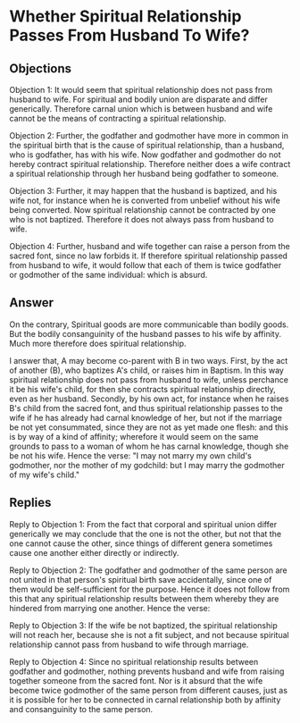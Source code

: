 # Whether Spiritual Relationship Passes From Husband To Wife?

## Objections

Objection 1: It would seem that spiritual relationship does not pass from husband to wife. For spiritual and bodily union are disparate and differ generically. Therefore carnal union which is between husband and wife cannot be the means of contracting a spiritual relationship.

Objection 2: Further, the godfather and godmother have more in common in the spiritual birth that is the cause of spiritual relationship, than a husband, who is godfather, has with his wife. Now godfather and godmother do not hereby contract spiritual relationship. Therefore neither does a wife contract a spiritual relationship through her husband being godfather to someone.

Objection 3: Further, it may happen that the husband is baptized, and his wife not, for instance when he is converted from unbelief without his wife being converted. Now spiritual relationship cannot be contracted by one who is not baptized. Therefore it does not always pass from husband to wife.

Objection 4: Further, husband and wife together can raise a person from the sacred font, since no law forbids it. If therefore spiritual relationship passed from husband to wife, it would follow that each of them is twice godfather or godmother of the same individual: which is absurd.

## Answer

On the contrary, Spiritual goods are more communicable than bodily goods. But the bodily consanguinity of the husband passes to his wife by affinity. Much more therefore does spiritual relationship.

I answer that, A may become co-parent with B in two ways. First, by the act of another (B), who baptizes A's child, or raises him in Baptism. In this way spiritual relationship does not pass from husband to wife, unless perchance it be his wife's child, for then she contracts spiritual relationship directly, even as her husband. Secondly, by his own act, for instance when he raises B's child from the sacred font, and thus spiritual relationship passes to the wife if he has already had carnal knowledge of her, but not if the marriage be not yet consummated, since they are not as yet made one flesh: and this is by way of a kind of affinity; wherefore it would seem on the same grounds to pass to a woman of whom he has carnal knowledge, though she be not his wife. Hence the verse: "I may not marry my own child's godmother, nor the mother of my godchild: but I may marry the godmother of my wife's child."

## Replies

Reply to Objection 1: From the fact that corporal and spiritual union differ generically we may conclude that the one is not the other, but not that the one cannot cause the other, since things of different genera sometimes cause one another either directly or indirectly.

Reply to Objection 2: The godfather and godmother of the same person are not united in that person's spiritual birth save accidentally, since one of them would be self-sufficient for the purpose. Hence it does not follow from this that any spiritual relationship results between them whereby they are hindered from marrying one another. Hence the verse:

Reply to Objection 3: If the wife be not baptized, the spiritual relationship will not reach her, because she is not a fit subject, and not because spiritual relationship cannot pass from husband to wife through marriage.

Reply to Objection 4: Since no spiritual relationship results between godfather and godmother, nothing prevents husband and wife from raising together someone from the sacred font. Nor is it absurd that the wife become twice godmother of the same person from different causes, just as it is possible for her to be connected in carnal relationship both by affinity and consanguinity to the same person.